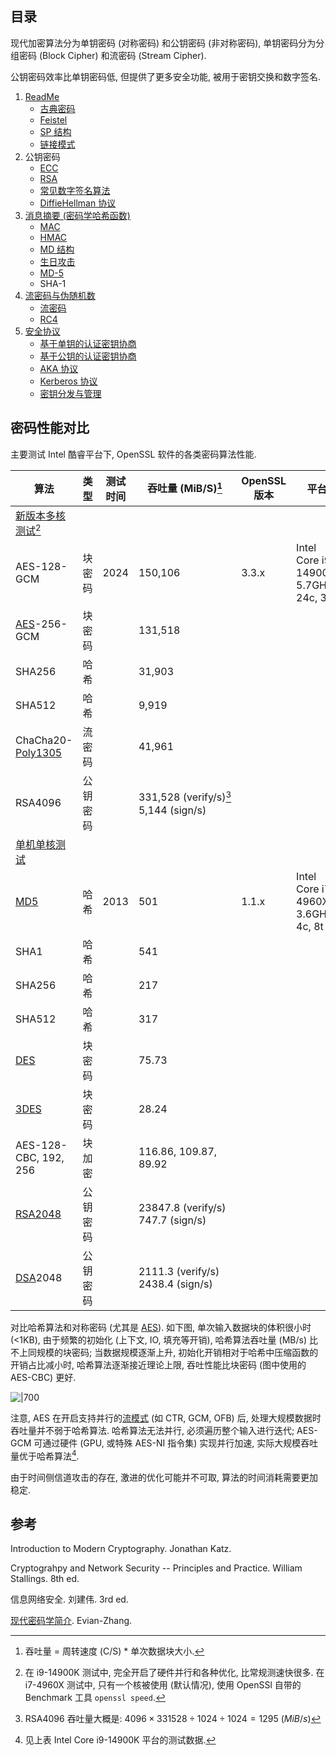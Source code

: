 ## 目录

现代加密算法分为单钥密码 (对称密码) 和公钥密码 (非对称密码), 单钥密码分为分组密码 (Block Cipher) 和流密码 (Stream Cipher). 

公钥密码效率比单钥密码低, 但提供了更多安全功能, 被用于密钥交换和数字签名. 

1. [ReadMe](分组密码/ReadMe.md)
	- [古典密码](分组密码/古典密码.md)
	- [Feistel](分组密码/Feistel-结构/Feistel.md)
	- [SP 结构](分组密码/SP-结构/代换置换网络.md)
	- [链接模式](分组密码/链接模式.md)
1. 公钥密码
	- [ECC](公钥密码/ECC/ECC.md)
	- [RSA](公钥密码/RSA/RSA.md)
	- [常见数字签名算法](Security/密码学/公钥密码/数字签名/数字签名.md)
	- [DiffieHellman 协议](Security/密码学/公钥密码/DiffieHellman%20协议.md)
1. [消息摘要 (密码学哈希函数)](消息摘要/ReadMe.md)
	- [MAC](消息摘要/消息认证码/MAC.md)
	- [HMAC](消息摘要/消息认证码/HMAC.md)
	- [MD 结构](Security/密码学/消息摘要/MD%20迭代结构/MD%20结构.md)
	- [生日攻击](消息摘要/生日攻击.md)
	- [MD-5](Security/密码学/消息摘要/MD%20迭代结构/MD-5.md)
	- SHA-1
1. [流密码与伪随机数](流密码与伪随机数/ReadMe.md)
	- [流密码](流密码与伪随机数/ReadMe.md)
	- [RC4](流密码与伪随机数/流密码算法/RC4.md)
2. [安全协议](安全协议/ReadMe.md)
	- [基于单钥的认证密钥协商](安全协议/认证的密钥协商协议/基于单钥的认证密钥协商.md)
	- [基于公钥的认证密钥协商](安全协议/认证的密钥协商协议/基于公钥的认证密钥协商.md)
	- [AKA 协议](安全协议/认证的密钥协商协议/AKA%20协议.md)
	- [Kerberos 协议](安全协议/认证的密钥协商协议/Kerberos%20协议.md)
	- [密钥分发与管理](安全协议/密钥分发与管理.md)

## 密码性能对比

主要测试 Intel 酷睿平台下, OpenSSL 软件的各类密码算法性能.

| 算法                                                   | 类型     | 测试时间 | 吞吐量 (MiB/S)[^1]                                              | OpenSSL 版本 | 平台                                    |
| ------------------------------------------------------ | -------- | -------- | --------------------------------------------------------------- | ------------ | --------------------------------------- |
| [新版本多核测试](https://openbenchmarking.org/suite/pts/cryptography)[^4]                                                        |          |          |                                                                 |              |                                         |
| AES-128-GCM                                            | 块密码   | 2024     | 150,106                                                         | 3.3.x        | Intel Core i9-14900K, 5.7GHz, 24c, 32t  |
| [AES](Security/密码学/分组密码/SP-结构/AES.md)-256-GCM | 块密码   |          | 131,518                                                         |              |                                         |
| SHA256                                                 | 哈希     |          | 31,903                                                          |              |                                         |
| SHA512                                                 | 哈希     |          | 9,919                                                           |              |                                         |
| ChaCha20-[Poly1305](Security/密码学/消息摘要/消息认证码/UMAC.md)                                      | 流密码   |          | 41,961                                                          |              |                                         |
| RSA4096                                                | 公钥密码 |          | <nobr>331,528 (verify/s)</nobr>[^3] <nobr>5,144 (sign/s)</nobr> |              |                                         |
| [单机单核测试](https://openwrt.org/docs/guide-user/perf_and_log/benchmark.openssl)                                                       |          |          |                                                                 |              |                                         |
| [MD5](Security/密码学/消息摘要/MD%20迭代结构/MD-5.md)                                                    | 哈希     | 2013     | 501                                                             | 1.1.x        | Intel Core i7 4960X, 3.6GHz, 4c, 8t|
| SHA1                                                   | 哈希     |          | 541                                                             |              |                                         |
| SHA256                                                 | 哈希     |          | 217                                                             |              |                                         |
| SHA512                                                 | 哈希     |          | 317                                                             |              |                                         |
| [DES](Security/密码学/分组密码/Feistel-结构/DES.md)                                                    | 块密码   |          | 75.73                                                           |              |                                         |
| [3DES](Security/密码学/分组密码/Feistel-结构/EDE.md)                                                   | 块密码   |          | 28.24                                                           |              |                                         |
| AES-128-CBC, 192, 256                                  | 块加密   |          | 116.86, 109.87, 89.92                                           |              |                                         |
| [RSA2048](Security/密码学/公钥密码/RSA/RSA.md)                                                | 公钥密码 |          | 23847.8 (verify/s) 747.7 (sign/s)                               |              |                                         |
| [DSA](Security/密码学/公钥密码/数字签名/数字签名.md)2048                                                | 公钥密码 |          | 2111.3 (verify/s) 2438.4 (sign/s)                               |              |                                         |

[^1]: 吞吐量 = 周转速度 (C/S) * 单次数据块大小. 

[^3]: RSA4096 吞吐量大概是: $4096\times 331528 \div 1024\div 1024 =1295\ (MiB/s)$

[^4]: 在 i9-14900K 测试中, 完全开启了硬件并行和各种优化, 比常规测速快很多. 在 i7-4960X 测试中, 只有一个核被使用 (默认情况), 使用 OpenSSl 自带的 Benchmark 工具 `openssl speed`.

对比哈希算法和对称密码 (尤其是 [AES](Security/密码学/分组密码/SP-结构/AES.md)). 如下图, 单次输入数据块的体积很小时 (<1KB), 由于频繁的初始化 (上下文, IO, 填充等开销), 哈希算法吞吐量 (MB/s) 比不上同规模的块密码; 当数据规模逐渐上升, 初始化开销相对于哈希中压缩函数的开销占比减小时, 哈希算法逐渐接近理论上限, 吞吐性能比块密码 (图中使用的 AES-CBC) 更好. 

![|700](/attach/throughput%20aes%20vs%20sha256.png)

注意, AES 在开启支持并行的[流模式](Security/密码学/分组密码/链接模式.md) (如 CTR, GCM, OFB) 后, 处理大规模数据时吞吐量并不弱于哈希算法. 哈希算法无法并行, 必须遍历整个输入进行迭代; AES-GCM 可通过硬件 (GPU, 或特殊 AES-NI 指令集) 实现并行加速, 实际大规模吞吐量优于哈希算法[^5]. 

[^5]: 见上表 Intel Core i9-14900K 平台的测试数据.

由于时间侧信道攻击的存在, 激进的优化可能并不可取, 算法的时间消耗需要更加稳定.

## 参考

Introduction to Modern Cryptography. Jonathan Katz.

Cryptograhpy and Network Security -- Principles and Practice. William Stallings. 8th ed.

信息网络安全. 刘建伟. 3rd ed.

[现代密码学简介](https://github.com/Evian-Zhang/Introduction-to-modern-cryptography). Evian-Zhang.